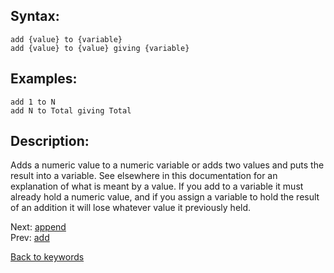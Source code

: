 ## Syntax:
`add {value} to {variable}`  
`add {value} to {value} giving {variable}`
## Examples:
`add 1 to N`  
`add N to Total giving Total`
## Description:
Adds a numeric value to a numeric variable or adds two values and puts the result into a variable. See elsewhere in this documentation for an explanation of what is meant by a value. If you add to a variable it must already hold a numeric value, and if you assign a variable to hold the result of an addition it will lose whatever value it previously held. 

Next: [append](append.md)  
Prev: [add](add.md)

[Back to keywords](../keywords.md)
